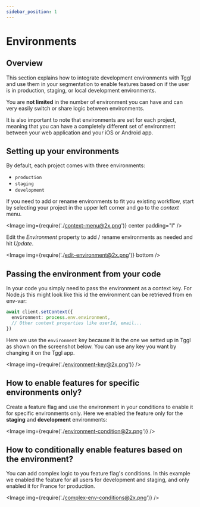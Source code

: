 ```yaml
---
sidebar_position: 1
---
```


# Environments

## Overview

This section explains how to integrate development environments with Tggl and
use them in your segmentation to enable features based on if the user is in
production, staging, or local development environments. 

You are **not limited** in the number of environment you can have and can 
very easily switch or share logic between environments.

It is also important to note that environments are set for each project, 
meaning that you can have a completely different set of environment between 
your web application and your iOS or Android app.

## Setting up your environments

By default, each project comes with three environments:
- `production`
- `staging`
- `development`

If you need to add or rename environments to fit you existing workflow, 
start by selecting your project in the upper left corner and go to the 
_context_ menu.

<Image img={require('./context-menu@2x.png')} center padding="l" />

Edit the _Environment_ property to add / rename environments as needed and 
hit _Update_.

<Image img={require('./edit-environment@2x.png')} bottom />

## Passing the environment from your code

In your code you simply need to pass the environment as a context key. For 
Node.js this might look like this id the environment can be retrieved from 
en env-var:
```ts
await client.setContext({
  environment: process.env.environment,
  // Other context properties like userId, email...
})
```

Here we use the `environment` key because it is the one we setted up in Tggl 
as shown on the screenshot below. You can use any key you want by changing 
it on the Tggl app.

<Image img={require('./environment-key@2x.png')} />

## How to enable features for specific environments only?

Create a feature flag and use the environment in your conditions to 
enable it for specific environments only. Here we enabled the feature only for 
the **staging** and **development** environments:

<Image img={require('./environment-condition@2x.png')} />

## How to conditionally enable features based on the environment?

You can add complex logic to you feature flag's conditions. In this 
example we enabled the feature for all users for development and staging, and 
only enabled it for France for production.

<Image img={require('./complex-env-conditions@2x.png')} />